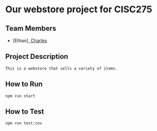 # Our webstore project for CISC275

## Team Members

-   [Ethan][, Charles](https://github.com/eorev)

## Project Description

    This is a webstore that sells a variety of items.

## How to Run

    npm run start

## How to Test

    npm run test:cov
